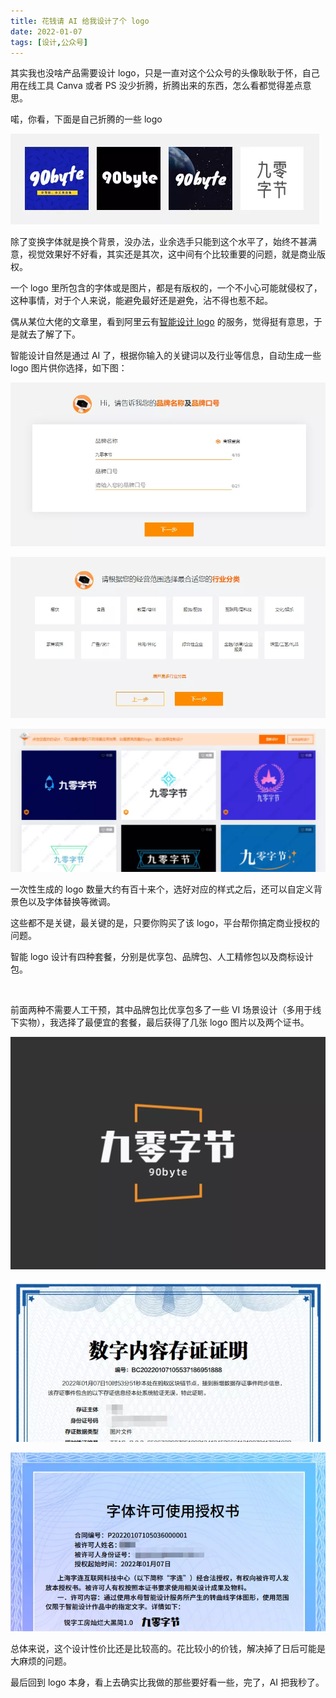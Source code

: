 ```yaml
---
title: 花钱请 AI 给我设计了个 logo
date: 2022-01-07
tags: [设计,公众号]
---
```


其实我也没啥产品需要设计 logo，只是一直对这个公众号的头像耿耿于怀，自己用在线工具 Canva 或者 PS 没少折腾，折腾出来的东西，怎么看都觉得差点意思。

喏，你看，下面是自己折腾的一些 logo

![](/image/2022-01-07-AI-design-logo-for-me/640-20220217225624117)



<!-- more -->

除了变换字体就是换个背景，没办法，业余选手只能到这个水平了，始终不甚满意，视觉效果好不好看，其实还是其次，这中间有个比较重要的问题，就是商业版权。

一个 logo 里所包含的字体或是图片，都是有版权的，一个不小心可能就侵权了，这种事情，对于个人来说，能避免最好还是避免，沾不得也惹不起。

偶从某位大佬的文章里，看到阿里云有[智能设计 logo](https://logo.aliyun.com/) 的服务，觉得挺有意思，于是就去了解了下。

智能设计自然是通过 AI 了，根据你输入的关键词以及行业等信息，自动生成一些 logo 图片供你选择，如下图：

![](/image/2022-01-07-AI-design-logo-for-me/640-20220217225624121)

![](/image/2022-01-07-AI-design-logo-for-me/640-20220217225624124)

![](/image/2022-01-07-AI-design-logo-for-me/640-20220217225624122)



一次性生成的 logo 数量大约有百十来个，选好对应的样式之后，还可以自定义背景色以及字体替换等微调。

这些都不是关键，最关键的是，只要你购买了该 logo，平台帮你搞定商业授权的问题。

智能 logo 设计有四种套餐，分别是优享包、品牌包、人工精修包以及商标设计包。

![图片](data:image/gif;base64,iVBORw0KGgoAAAANSUhEUgAAAAEAAAABCAYAAAAfFcSJAAAADUlEQVQImWNgYGBgAAAABQABh6FO1AAAAABJRU5ErkJggg==)

前面两种不需要人工干预，其中品牌包比优享包多了一些 VI 场景设计（多用于线下实物），我选择了最便宜的套餐，最后获得了几张 logo 图片以及两个证书。

![](/image/2022-01-07-AI-design-logo-for-me/640-20220217225624119)

![](/image/2022-01-07-AI-design-logo-for-me/640.webp)

![](/image/2022-01-07-AI-design-logo-for-me/640-20220217225624130)



总体来说，这个设计性价比还是比较高的。花比较小的价钱，解决掉了日后可能是大麻烦的问题。

最后回到 logo 本身，看上去确实比我做的那些要好看一些，完了，AI 把我秒了。